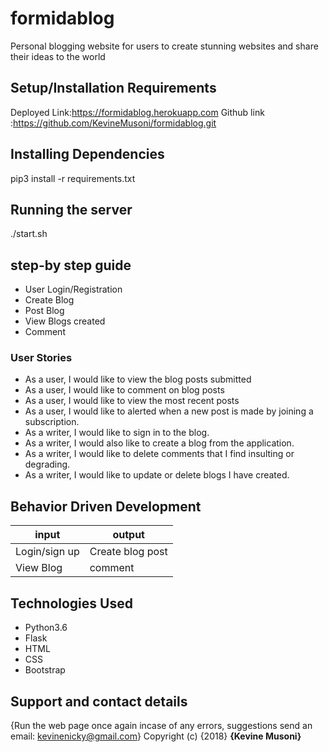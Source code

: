 # formidablog
Personal blogging website for users to create stunning websites and share their ideas to the world 

## Setup/Installation Requirements 
Deployed Link:https://formidablog.herokuapp.com
Github link :https://github.com/KevineMusoni/formidablog.git

## Installing Dependencies
pip3 install -r requirements.txt

## Running the server
./start.sh

## step-by step guide
*  User Login/Registration
*  Create Blog
*  Post Blog
*  View Blogs created
*  Comment

### User Stories
* As a user, I would like to view the blog posts submitted
* As a user, I would like to comment on blog posts
* As a user, I would like to view the most recent posts
* As a user, I would like to alerted when a new post is made by joining a subscription.
* As a writer, I would like to sign in to the blog.
* As a writer, I would also like to create a blog from the application.
* As a writer, I would like to delete comments that I find insulting or degrading.
* As a writer, I would like to update or delete blogs I have created.

## Behavior Driven Development
| input              | output                     |
|---------------     |---------------             |
| Login/sign up      | Create blog post          |
| View Blog          |                     comment|

## Technologies Used
* Python3.6
* Flask
* HTML
* CSS
* Bootstrap

## Support and contact details
{Run the web page once again incase of any errors,
suggestions
send an email: kevinenicky@gmail.com}
Copyright (c) {2018} **{Kevine Musoni}**
